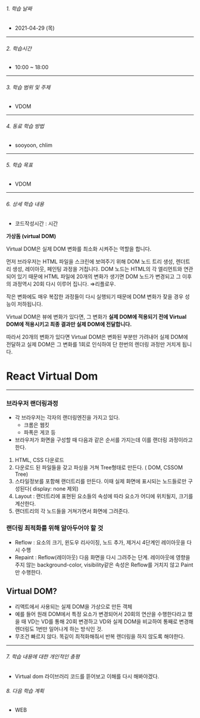###### 1. 학습 날짜

- 2021-04-29 (목)

---

###### 2. 학습시간

- 10:00 ~ 18:00

---

###### 3. 학습 범위 및 주제

- VDOM

---

###### 4. 동료 학습 방법 

- sooyoon, chlim

---

###### 5. 학습 목표 

- VDOM

---

###### 6. 상세 학습 내용

- 코드작성시간 :  시간

**가상돔 (virtual DOM)**

Virtual DOM은 실제 DOM 변화를 최소화 시켜주는 역할을 합니다.

먼저 브라우저는 HTML 파일을 스크린에 보여주기 위해 DOM 노드 트리 생성, 렌더트리 생성, 레이아웃, 페인팅 과정을 거칩니다. DOM 노드는 HTML의 각 엘리먼트와 연관되어 있기 때문에 HTML 파일에 20개의 변화가 생기면 DOM 노드가 변경되고 그 이후의 과정역시 20회 다시 이루어 집니다.  ⇒리플로우.

작은 변화에도 매우 복잡한 과정들이 다시 실행되기 때문에 DOM 변화가 잦을 경우 성능이 저하됩니다.

Virtual DOM은 뷰에 변화가 있다면, 그 변화가 **실제 DOM에 적용되기 전에 Virtual DOM에 적용시키고 최종 결과만 실제 DOM에 전달합니다.**

따라서 20개의 변화가 있다면 Virtual DOM은 변화된 부분만 가려내어 실제 DOM에 전달하고 실제 DOM은 그 변화를 1회로 인식하여 단 한번의 렌더링 과정만 거치게 됩니다.

# React Virtual Dom

------

### **브라우저 랜더링과정**

- 각 브라우저는 각자의 랜더링엔진을 가지고 있다.
  - 크롬은 웹킷
  - 파폭은 게코 등
- 브라우저가 화면을 구성할 때 다음과 같은 순서를 가지는데 이를 랜더링 과정이라고 한다.

1. HTML, CSS 다운로드
2. 다운로드 된 파일들을 갖고 파싱을 거쳐 Tree형태로 만든다. ( DOM, CSSOM Tree)
3. 스타일정보를 포함해 랜더트리를 만든다. 이때 실제 화면에 표시되는 노드들로만 구성된다( display: none 제외)
4. Layout : 랜더트리에 표현된 요소들의 속성에 따라 요소가 어디에 위치될지, 크기를 계산한다.
5. 랜더트리의 각 노드들을 거쳐가면서 화면에 그려준다.

### **랜더링 최적화를 위해 알아두어야 할 것**

- Reflow : 요소의 크기, 윈도우 리사이징, 노드 추가, 제거시 4단계인 레이아웃을 다시 수행
- Repaint : Reflow(레이아웃) 다음 화면을 다시 그려주는 단계. 레이아웃에 영향을 주지 않는 background-color, visibility같은 속성은 Reflow를 거치지 않고 Paint만 수행한다.

## **Virtual DOM?**

- 리액트에서 사용되는 실제 DOM을 가상으로 만든 객체
- 예를 들어 원래 DOM에서 특정 요소가 변경되어서 20회의 연산을 수행한다라고 했을 때 VD는 VD를 통해 20회 변경하고 VD와 실제 DOM을 비교하여 통째로 변경해 렌더링도 1번만 일어나게 하는 방식인 것.
- 무조건 빠르지 않다. 똑깉이 최적화해줘서 반복 렌더링을 하지 않도록 해야한다.

---

###### 7. 학습 내용에 대한 개인적인 총평

- Virtual dom 라이브러리 코드를 뜯어보고 이해를 다시 해봐야겠다.

###### 8. 다음 학습 계획

- WEB